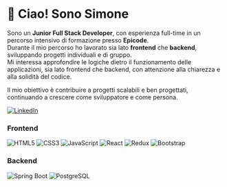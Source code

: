# 👋 Ciao! Sono Simone

Sono un **Junior Full Stack Developer**, con esperienza full-time in un percorso intensivo di formazione presso **Epicode**.  
Durante il mio percorso ho lavorato sia lato **frontend** che **backend**, sviluppando progetti individuali e di gruppo.  
Mi interessa approfondire le logiche dietro il funzionamento delle applicazioni, sia lato frontend che backend, con attenzione alla chiarezza e alla solidità del codice.

Il mio obiettivo è contribuire a progetti scalabili e ben progettati, continuando a crescere come sviluppatore e come persona.

[![LinkedIn](https://img.shields.io/badge/-LinkedIn-0077B5?style=flat-square&logo=linkedin&logoColor=white)](https://www.linkedin.com/in/simone-digiorgio/)

### Frontend

![HTML5](https://img.shields.io/badge/-HTML5-E34F26?style=flat-square&logo=html5&logoColor=white)
![CSS3](https://img.shields.io/badge/-CSS3-1572B6?style=flat-square&logo=css3)
![JavaScript](https://img.shields.io/badge/-JavaScript-F7DF1E?style=flat-square&logo=javascript&logoColor=black)
![React](https://img.shields.io/badge/-React-61DAFB?style=flat-square&logo=react)
![Redux](https://img.shields.io/badge/-Redux-764ABC?style=flat-square&logo=redux)
![Bootstrap](https://img.shields.io/badge/-Bootstrap-7952B3?style=flat-square&logo=bootstrap)

### Backend

![Spring Boot](https://img.shields.io/badge/-Spring%20Boot-6DB33F?style=flat-square&logo=springboot&logoColor=white)
![PostgreSQL](https://img.shields.io/badge/-PostgreSQL-4169E1?style=flat-square&logo=postgresql&logoColor=white)

###
